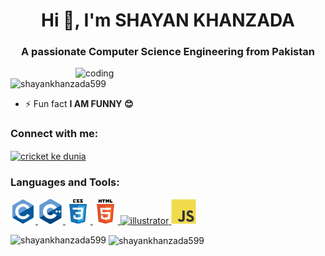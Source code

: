 <h1 align="center">Hi 👋, I'm SHAYAN KHANZADA</h1>
<h3 align="center">A passionate Computer Science Engineering from Pakistan</h3>

<img align="right" alt="coding" width="400" scr="https://images.app.goo.gl/ZobYMG8JhfJQZw5KA">

<p align="left"> <img src="https://komarev.com/ghpvc/?username=shayankhanzada599&label=Profile%20views&color=0e75b6&style=flat" alt="shayankhanzada599" /> </p>

- ⚡ Fun fact **I AM FUNNY 😊**

<h3 align="left">Connect with me:</h3>
<p align="left">
<a href="https://www.youtube.com/c/cricket ke dunia" target="blank"><img align="center" src="https://raw.githubusercontent.com/rahuldkjain/github-profile-readme-generator/master/src/images/icons/Social/youtube.svg" alt="cricket ke dunia" height="30" width="40" /></a>
</p>

<h3 align="left">Languages and Tools:</h3>
<p align="left"> <a href="https://www.cprogramming.com/" target="_blank" rel="noreferrer"> <img src="https://raw.githubusercontent.com/devicons/devicon/master/icons/c/c-original.svg" alt="c" width="40" height="40"/> </a> <a href="https://www.w3schools.com/cpp/" target="_blank" rel="noreferrer"> <img src="https://raw.githubusercontent.com/devicons/devicon/master/icons/cplusplus/cplusplus-original.svg" alt="cplusplus" width="40" height="40"/> </a> <a href="https://www.w3schools.com/css/" target="_blank" rel="noreferrer"> <img src="https://raw.githubusercontent.com/devicons/devicon/master/icons/css3/css3-original-wordmark.svg" alt="css3" width="40" height="40"/> </a> <a href="https://www.w3.org/html/" target="_blank" rel="noreferrer"> <img src="https://raw.githubusercontent.com/devicons/devicon/master/icons/html5/html5-original-wordmark.svg" alt="html5" width="40" height="40"/> </a> <a href="https://www.adobe.com/in/products/illustrator.html" target="_blank" rel="noreferrer"> <img src="https://www.vectorlogo.zone/logos/adobe_illustrator/adobe_illustrator-icon.svg" alt="illustrator" width="40" height="40"/> </a> <a href="https://developer.mozilla.org/en-US/docs/Web/JavaScript" target="_blank" rel="noreferrer"> <img src="https://raw.githubusercontent.com/devicons/devicon/master/icons/javascript/javascript-original.svg" alt="javascript" width="40" height="40"/> </a> </p>

<p><img align="left" src="https://github-readme-stats.vercel.app/api/top-langs?username=shayankhanzada599&show_icons=true&locale=en&layout=compact" alt="shayankhanzada599" /></p>

<p>&nbsp;<img align="center" src="https://github-readme-stats.vercel.app/api?username=shayankhanzada599&show_icons=true&locale=en" alt="shayankhanzada599" /></p>
